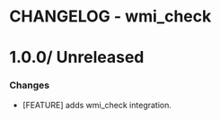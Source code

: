 # CHANGELOG - wmi_check

1.0.0/ Unreleased
==================

### Changes

* [FEATURE] adds wmi_check integration.
